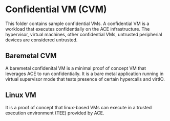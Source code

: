 # Confidential VM (CVM)
This folder contains sample confidential VMs. A confidential VM is a workload that executes confidentially on the ACE infrastructure. The hypervisor, virtual machines, other confidential VMs, untrusted peripherial devices are considered untrusted.

## Baremetal CVM
A baremetal confidenital VM is a minimal proof of concept VM that leverages ACE to run confidentially. It is a bare metal application running in virtual supervisor mode that tests presence of certain hypercalls and virtIO.

## Linux VM
It is a proof of concept that linux-based VMs can execute in a trusted execution environment (TEE) provided by ACE. 